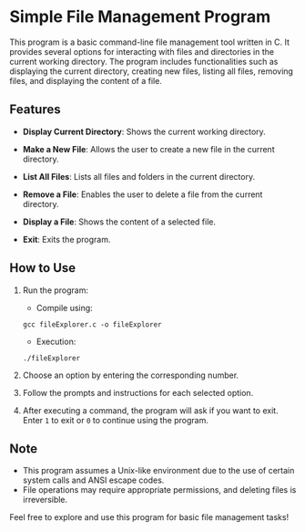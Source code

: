 # Simple File Management Program

This program is a basic command-line file management tool written in C. It provides several options for interacting with files and directories in the current working directory. The program includes functionalities such as displaying the current directory, creating new files, listing all files, removing files, and displaying the content of a file.

## Features
- **Display Current Directory**: Shows the current working directory.

- **Make a New File**: Allows the user to create a new file in the current directory.

- **List All Files**: Lists all files and folders in the current directory.

- **Remove a File**: Enables the user to delete a file from the current directory.

- **Display a File**: Shows the content of a selected file.

- **Exit**: Exits the program.

## How to Use
1. Run the program:
    - Compile using: 
	
	```
	gcc fileExplorer.c -o fileExplorer
	```
	
    - Execution: 
	
	```
	./fileExplorer
	```
	
2. Choose an option by entering the corresponding number.
3. Follow the prompts and instructions for each selected option.
4. After executing a command, the program will ask if you want to exit. Enter `1` to exit or `0` to continue using the program.


## Note
- This program assumes a Unix-like environment due to the use of certain system calls and ANSI escape codes.
- File operations may require appropriate permissions, and deleting files is irreversible.

Feel free to explore and use this program for basic file management tasks!
